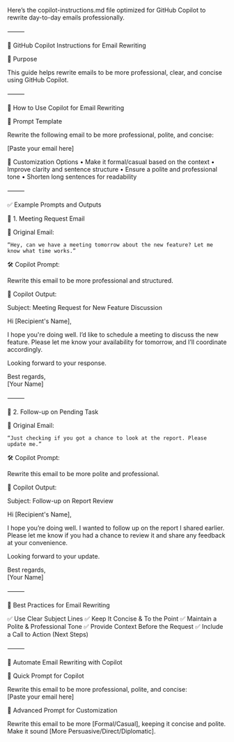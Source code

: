 Here’s the copilot-instructions.md file optimized for GitHub Copilot to rewrite day-to-day emails professionally.

⸻

🚀 GitHub Copilot Instructions for Email Rewriting

📌 Purpose

This guide helps rewrite emails to be more professional, clear, and concise using GitHub Copilot.

⸻

📝 How to Use Copilot for Email Rewriting

🔹 Prompt Template

Rewrite the following email to be more professional, polite, and concise:  

[Paste your email here]

🎯 Customization Options
	•	Make it formal/casual based on the context
	•	Improve clarity and sentence structure
	•	Ensure a polite and professional tone
	•	Shorten long sentences for readability

⸻

✅ Example Prompts and Outputs

📌 1. Meeting Request Email

📝 Original Email:

	“Hey, can we have a meeting tomorrow about the new feature? Let me know what time works.”

🛠️ Copilot Prompt:

Rewrite this email to be more professional and structured.

🚀 Copilot Output:

Subject: Meeting Request for New Feature Discussion  

Hi [Recipient's Name],  

I hope you're doing well. I’d like to schedule a meeting to discuss the new feature. Please let me know your availability for tomorrow, and I’ll coordinate accordingly.  

Looking forward to your response.  

Best regards,  
[Your Name]  



⸻

📌 2. Follow-up on Pending Task

📝 Original Email:

	“Just checking if you got a chance to look at the report. Please update me.”

🛠️ Copilot Prompt:

Rewrite this email to be more polite and professional.

🚀 Copilot Output:

Subject: Follow-up on Report Review  

Hi [Recipient's Name],  

I hope you’re doing well. I wanted to follow up on the report I shared earlier. Please let me know if you had a chance to review it and share any feedback at your convenience.  

Looking forward to your update.  

Best regards,  
[Your Name]  



⸻

🎯 Best Practices for Email Rewriting

✅ Use Clear Subject Lines
✅ Keep It Concise & To the Point
✅ Maintain a Polite & Professional Tone
✅ Provide Context Before the Request
✅ Include a Call to Action (Next Steps)

⸻

🔧 Automate Email Rewriting with Copilot

🔹 Quick Prompt for Copilot

Rewrite this email to be more professional, polite, and concise:  
[Paste your email here]

🔹 Advanced Prompt for Customization

Rewrite this email to be more [Formal/Casual], keeping it concise and polite.  
Make it sound [More Persuasive/Direct/Diplomatic].  
